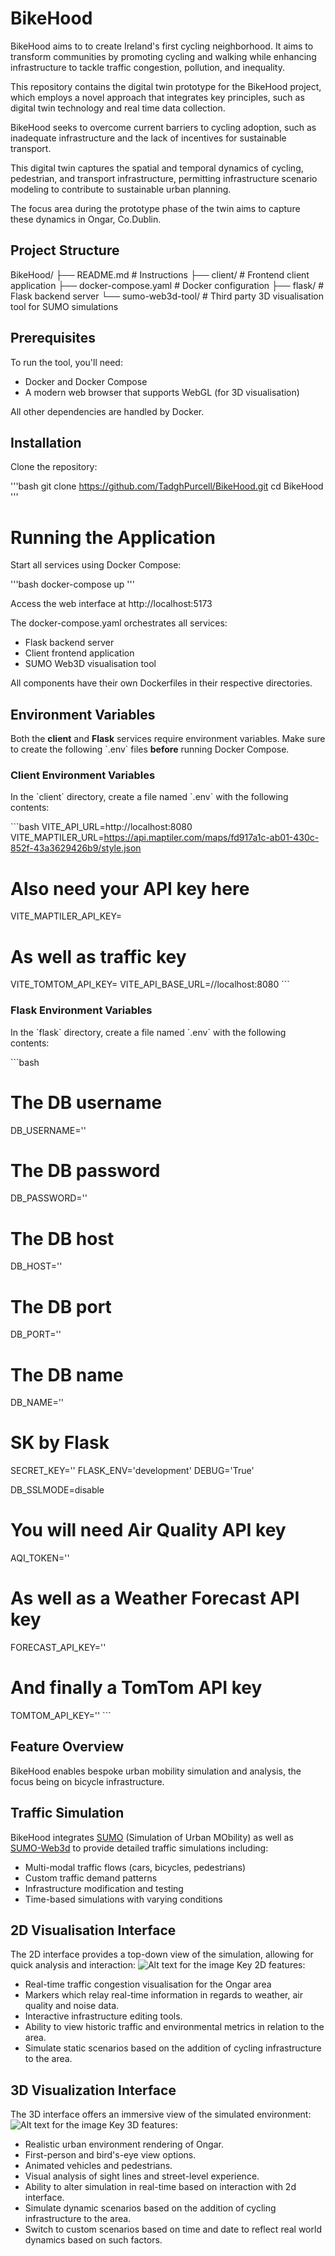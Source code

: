 # BikeHood

BikeHood aims to to create Ireland's first cycling neighborhood. It aims to transform communities by promoting cycling and walking while enhancing infrastructure to tackle traffic congestion, pollution, and inequality.

This repository contains the digital twin prototype for the BikeHood project, which employs a novel approach that integrates key principles, such as digital twin technology and real time data collection.

BikeHood seeks to overcome current barriers to cycling adoption, such as inadequate infrastructure and the lack of incentives for sustainable transport. 

This digital twin captures the spatial and temporal dynamics of cycling, pedestrian, and transport infrastructure, permitting infrastructure scenario modeling to contribute to sustainable urban planning. 

The focus area during the prototype phase of the twin aims to capture these dynamics in Ongar, Co.Dublin. 


## Project Structure

BikeHood/
├── README.md               # Instructions 
├── client/                 # Frontend client application
├── docker-compose.yaml     # Docker configuration 
├── flask/                  # Flask backend server
└── sumo-web3d-tool/        # Third party 3D visualisation tool for SUMO simulations

## Prerequisites
To run the tool, you'll need:

- Docker and Docker Compose
- A modern web browser that supports WebGL (for 3D visualisation)

All other dependencies are handled by Docker.

## Installation

Clone the repository:

'''bash
git clone https://github.com/TadghPurcell/BikeHood.git
cd BikeHood
'''

# Running the Application

Start all services using Docker Compose:

'''bash
docker-compose up
'''

Access the web interface at http://localhost:5173

The docker-compose.yaml orchestrates all services:
- Flask backend server
- Client frontend application
- SUMO Web3D visualisation tool

All components have their own Dockerfiles in their respective directories.

## Environment Variables

Both the **client** and **Flask** services require environment variables. Make sure to create the following \`.env\` files **before** running Docker Compose.

### Client Environment Variables

In the \`client\` directory, create a file named \`.env\` with the following contents:

\`\`\`bash
VITE_API_URL=http://localhost:8080 
VITE_MAPTILER_URL=https://api.maptiler.com/maps/fd917a1c-ab01-430c-852f-43a3629426b9/style.json

# Also need your API key here 
VITE_MAPTILER_API_KEY=

# As well as traffic key
VITE_TOMTOM_API_KEY=
VITE_API_BASE_URL=//localhost:8080
\`\`\`

### Flask Environment Variables

In the \`flask\` directory, create a file named \`.env\` with the following contents:

\`\`\`bash
# The DB username
DB_USERNAME=''

# The DB password
DB_PASSWORD=''

# The DB host
DB_HOST=''

# The DB port
DB_PORT=''

# The DB name
DB_NAME=''

# SK by Flask 
SECRET_KEY=''
FLASK_ENV='development'
DEBUG='True'

DB_SSLMODE=disable

# You will need Air Quality API key
AQI_TOKEN='' 
# As well as a Weather Forecast API key
FORECAST_API_KEY=''
# And finally a TomTom API key
TOMTOM_API_KEY=''
\`\`\`

## Feature Overview
BikeHood enables bespoke urban mobility simulation and analysis, the focus being on bicycle infrastructure.

## Traffic Simulation
BikeHood integrates [SUMO](https://eclipse.dev/sumo/) (Simulation of Urban MObility) as well as [SUMO-Web3d](https://github.com/sidewalklabs/sumo-web3d) to provide detailed traffic simulations including:

- Multi-modal traffic flows (cars, bicycles, pedestrians)
- Custom traffic demand patterns
- Infrastructure modification and testing
- Time-based simulations with varying conditions

## 2D Visualisation Interface
The 2D interface provides a top-down view of the simulation, allowing for quick analysis and interaction:
![Alt text for the image](client/public/2d.png)
Key 2D features:

- Real-time traffic congestion visualisation for the Ongar area
- Markers which relay real-time information in regards to weather, air quality and noise data. 
- Interactive infrastructure editing tools. 
- Ability to view historic traffic and environmental metrics in relation to the area. 
- Simulate static scenarios based on the addition of cycling infrastructure to the area. 

## 3D Visualization Interface
The 3D interface offers an immersive view of the simulated environment:
![Alt text for the image](client/public/3d.png)
Key 3D features:

- Realistic urban environment rendering of Ongar.
- First-person and bird's-eye view options.
- Animated vehicles and pedestrians.
- Visual analysis of sight lines and street-level experience.
- Ability to alter simulation in real-time based on interaction with 2d interface. 
- Simulate dynamic scenarios based on the addition of cycling infrastructure to the area. 
- Switch to custom scenarios based on time and date to reflect real world dynamics based on such factors. 